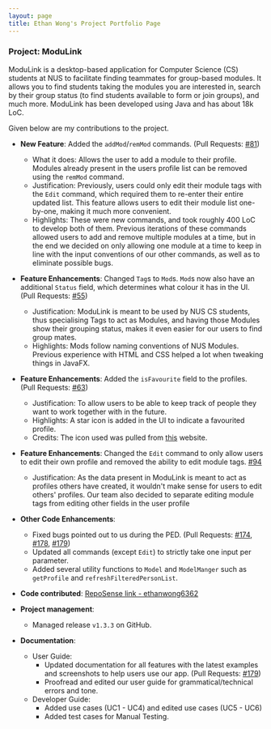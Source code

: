 ```yaml
---
layout: page
title: Ethan Wong's Project Portfolio Page
---
```


### Project: ModuLink

ModuLink is a desktop-based application for Computer Science (CS) students at NUS to facilitate finding teammates for group-based modules. It allows you to find students taking the modules you are interested in, search by their group status (to find students available to form or join groups), and much more. ModuLink has been developed using Java and has about 18k LoC.

Given below are my contributions to the project.

* **New Feature**: Added the `addMod`/`remMod` commands. (Pull Requests: [#81](https://github.com/AY2122S1-CS2103T-W12-4/tp/pull/81))
  * What it does: Allows the user to add a module to their profile. Modules already present in the users profile list can be removed using the `remMod` command.
  * Justification: Previously, users could only edit their module tags with the `Edit` command, which required them to re-enter their entire updated list. This feature allows users to edit their module list one-by-one, making it much more convenient.
  * Highlights: These were new commands, and took roughly 400 LoC to develop both of them. Previous iterations of these commands allowed users to add and remove multiple modules at a time, but in the end we decided on only allowing one module at a time to keep in line with the input conventions of our other commands, as well as to eliminate possible bugs.

* **Feature Enhancements**: Changed `Tag`s to `Mod`s. `Mod`s now also have an additional `Status` field, which determines what colour it has in the UI. (Pull Requests: [#55](https://github.com/AY2122S1-CS2103T-W12-4/tp/pull/55))
    * Justification: ModuLink is meant to be used by NUS CS students, thus specialising Tags to act as Modules, and having those Modules show their grouping status, makes it even easier for our users to find group mates.
    * Highlights: Mods follow naming conventions of NUS Modules. Previous experience with HTML and CSS helped a lot when tweaking things in JavaFX.

* **Feature Enhancements**: Added the `isFavourite` field to the profiles. (Pull Requests: [#63](https://github.com/AY2122S1-CS2103T-W12-4/tp/pull/63))
    * Justification: To allow users to be able to keep track of people they want to work together with in the future.
    * Highlights: A star icon is added in the UI to indicate a favourited profile. 
    * Credits: The icon used was pulled from [this](https://imgbin.com/png/X9hfA1CP/five-pointed-star-yellow-png) website.

* **Feature Enhancements**: Changed the `Edit` command to only allow users to edit their own profile and removed the ability to edit module tags. [#94](https://github.com/AY2122S1-CS2103T-W12-4/tp/pull/94)
    * Justification: As the data present in ModuLink is meant to act as profiles others have created, it wouldn't make sense for users to edit others' profiles. Our team also decided to separate editing module tags from editing other fields in the user profile 

* **Other Code Enhancements**:
    * Fixed bugs pointed out to us during the PED. (Pull Requests: [#174](https://github.com/AY2122S1-CS2103T-W12-4/tp/pull/174), [#178](https://github.com/AY2122S1-CS2103T-W12-4/tp/pull/178), [#179](https://github.com/AY2122S1-CS2103T-W12-4/tp/pull/179))
    * Updated all commands (except `Edit`) to strictly take one input per parameter.
    * Added several utility functions to `Model` and `ModelManger` such as `getProfile` and `refreshFilteredPersonList`.

* **Code contributed**: [RepoSense link - ethanwong6362](https://nus-cs2103-ay2122s1.github.io/tp-dashboard/?search=Ethan&sort=groupTitle&sortWithin=title&timeframe=commit&mergegroup=&groupSelect=groupByRepos&breakdown=true&checkedFileTypes=docs~functional-code~test-code~other&since=2021-09-17)

* **Project management**:
    * Managed release `v1.3.3` on GitHub.

* **Documentation**:
    * User Guide:
        * Updated documentation for all features with the latest examples and screenshots to help users use our app. (Pull Requests: [#179](https://github.com/AY2122S1-CS2103T-W12-4/tp/pull/179))
        * Proofread and edited our user guide for grammatical/technical errors and tone.
    * Developer Guide:
        * Added use cases (UC1 - UC4) and edited use cases (UC5 - UC6)
        * Added test cases for Manual Testing.
